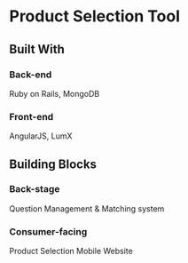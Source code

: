# Product Selection Tool #
## Built With ##
### Back-end ###
Ruby on Rails, MongoDB
### Front-end ###
AngularJS, LumX
## Building Blocks ##
### Back-stage ###
Question Management & Matching system
### Consumer-facing ###
Product Selection Mobile Website